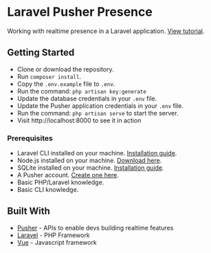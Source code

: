 # Laravel Pusher Presence

Working with realtime presence in a Laravel application. [View tutorial](https://pusher.com/tutorials/presence-channels-laravel).

## Getting Started

-   Clone or download the repository.
-   Run `composer install`.
-   Copy the `.env.example` file to `.env`.
-   Run the command: `php artisan key:generate`
-   Update the database credentials in your `.env` file.
-   Update the Pusher application credentials in your `.env` file.
-   Run the command: `php artisan serve` to start the server.
-   Visit http://localhost:8000 to see it in action

### Prerequisites

-   Laravel CLI installed on your machine. [Installation guide](https://laravel.com/docs/5.7/installation#installation).
-   Node.js installed on your machine. [Download here](https://nodejs.org/en/download/).
-   SQLite installed on your machine. [Installation guide](http://www.sqlitetutorial.net/download-install-sqlite/).
-   A Pusher account. [Create one here](https://pusher.com).
-   Basic PHP/Laravel knowledge.
-   Basic CLI knowledge.

## Built With

-   [Pusher](https://pusher.com/) - APIs to enable devs building realtime features
-   [Laravel](https://laravel.com/) - PHP Framework
-   [Vue](https://vuejs.org/) - Javascript framework
